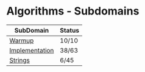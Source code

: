 # Algorithms - Subdomains

| SubDomain | Status |
| --- | --- |
| [Warmup](/Algorithms/Warmup) | 10/10 |
| [Implementation](/Algorithms/Implementation) | 38/63 |
| [Strings](/Algorithms/Strings) | 6/45 |
